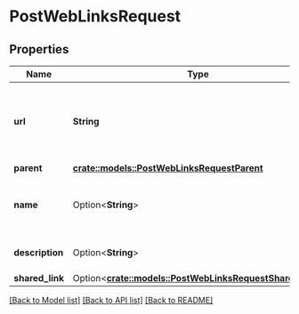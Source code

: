 # PostWebLinksRequest

## Properties

Name | Type | Description | Notes
------------ | ------------- | ------------- | -------------
**url** | **String** | The URL that this web link links to. Must start with `\"http://\"` or `\"https://\"`. | 
**parent** | [**crate::models::PostWebLinksRequestParent**](post_web_links_request_parent.md) |  | 
**name** | Option<**String**> | Name of the web link. Defaults to the URL if not set. | [optional]
**description** | Option<**String**> | Description of the web link. | [optional]
**shared_link** | Option<[**crate::models::PostWebLinksRequestSharedLink**](post_web_links_request_shared_link.md)> |  | [optional]

[[Back to Model list]](../README.md#documentation-for-models) [[Back to API list]](../README.md#documentation-for-api-endpoints) [[Back to README]](../README.md)


